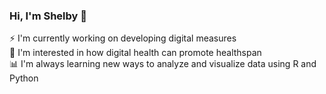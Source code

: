 ### Hi, I'm Shelby 👋

:zap: I'm currently working on developing digital measures<br>
:eyes: I'm interested in how digital health can promote healthspan<br>
:bar_chart: I'm always learning new ways to analyze and visualize data using R and Python<br>

<!--
**shelby-vivosense/shelby-vivosense** is a ✨ _special_ ✨ repository because its `README.md` (this file) appears on your GitHub profile.

Here are some ideas to get you started:

- 🔭 I’m currently working on ...
- 🌱 I’m currently learning ...
- 👯 I’m looking to collaborate on ...
- 🤔 I’m looking for help with ...
- 💬 Ask me about ...
- 📫 How to reach me: ...
- 😄 Pronouns: ...
- ⚡ Fun fact: ...
-->
